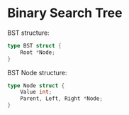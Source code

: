 # Binary Search Tree

BST structure:

```go
type BST struct {
	Root *Node;
}
```

BST Node structure:
```go
type Node struct {
	Value int;
	Parent, Left, Right *Node;
}
```
